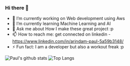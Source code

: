 ### Hi there 👋


- 🔭 I’m currently working on Web development using Aws
- 🌱 I’m currently learning Machine Learning and AI
- 💬 Ask me about How I make these great project :p
- 📫 How to reach me: get connected on linkedin - https://www.linkedin.com/in/arindam-paul-5a59b3148/ 
- ⚡ Fun fact: I am a developer but also a workout freak :p

![Paul's github stats](https://github-readme-stats.vercel.app/api?username=itspaulthegreat&show_icons=true&include_all_commits=true&theme=midnight-purple) 
![Top Langs](https://github-readme-stats.vercel.app/api/top-langs/?username=itspaulthegreat&hide=ASP,ShaderLab,HLSL&theme=midnight-purple)


<!--comment
- 👯 I’m looking to collaborate on ...
- 🤔 I’m looking for help with ...
- 😄 Pronouns: ...
-->



